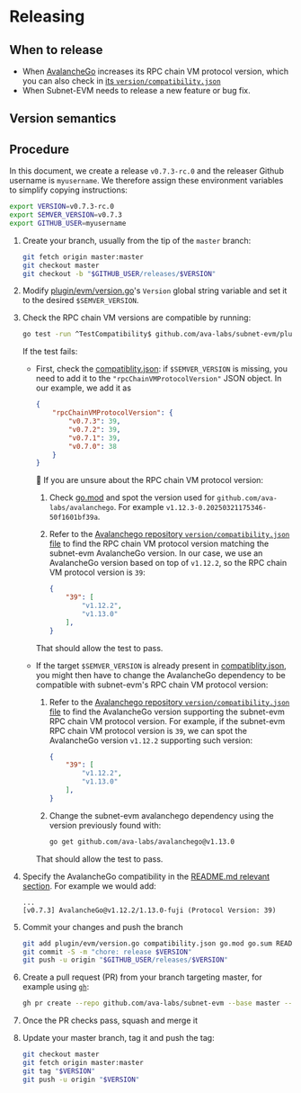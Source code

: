 # Releasing

## When to release

- When [AvalancheGo](https://github.com/ava-labs/avalanchego/releases) increases its RPC chain VM protocol version, which you can also check in [its `version/compatibility.json`](https://github.com/ava-labs/avalanchego/blob/master/version/compatibility.json)
- When Subnet-EVM needs to release a new feature or bug fix.

## Version semantics

## Procedure

In this document, we create a release `v0.7.3-rc.0` and the releaser Github username is `myusername`. We therefore assign these environment variables to simplify copying instructions:

```bash
export VERSION=v0.7.3-rc.0
export SEMVER_VERSION=v0.7.3
export GITHUB_USER=myusername
```

1. Create your branch, usually from the tip of the `master` branch:

    ```bash
    git fetch origin master:master
    git checkout master
    git checkout -b "$GITHUB_USER/releases/$VERSION"
    ```

1. Modify [plugin/evm/version.go](../../plugin/evm/version.go)'s `Version` global string variable and set it to the desired `$SEMVER_VERSION`.
1. Check the RPC chain VM versions are compatible by running:

    ```bash
    go test -run ^TestCompatibility$ github.com/ava-labs/subnet-evm/plugin/evm
    ```

    If the test fails:

    - First, check the [compatiblity.json](../../compatibility.json): if `$SEMVER_VERSION` is missing, you need to add it to the `"rpcChainVMProtocolVersion"` JSON object. In our example, we add it as

        ```json
        {
            "rpcChainVMProtocolVersion": {
                "v0.7.3": 39,
                "v0.7.2": 39,
                "v0.7.1": 39,
                "v0.7.0": 38
            }
        }
        ```

        💁 If you are unsure about the RPC chain VM protocol version:

        1. Check [go.mod](../../go.mod) and spot the version used for `github.com/ava-labs/avalanchego`. For example `v1.12.3-0.20250321175346-50f1601bf39a`.
        1. Refer to the [Avalanchego repository `version/compatibility.json` file](https://github.com/ava-labs/avalanchego/blob/master/version/compatibility.json) to find the RPC chain VM protocol version matching the subnet-evm AvalancheGo version. In our case, we use an AvalancheGo version based on top of `v1.12.2`, so the RPC chain VM protocol version is `39`:

            ```json
            {
                "39": [
                    "v1.12.2",
                    "v1.13.0"
                ],
            }
            ```

        That should allow the test to pass.
    - If the target `$SEMVER_VERSION` is already present in [compatiblity.json](../../compatibility.json), you might then have to change the AvalancheGo dependency to be compatible with subnet-evm's RPC chain VM protocol version:
        1. Refer to the [Avalanchego repository `version/compatibility.json` file](https://github.com/ava-labs/avalanchego/blob/master/version/compatibility.json) to find the AvalancheGo version supporting the subnet-evm RPC chain VM protocol version. For example, if the subnet-evm RPC chain VM protocol version is `39`, we can spot the AvalancheGo version `v1.12.2` supporting such version:

            ```json
            {
                "39": [
                    "v1.12.2",
                    "v1.13.0"
                ],
            }
            ```

        1. Change the subnet-evm avalanchego dependency using the version previously found with:

            ```bash
            go get github.com/ava-labs/avalanchego@v1.13.0
            ```

        That should allow the test to pass.
1. Specify the AvalancheGo compatibility in the [README.md relevant section](../../README.md#avalanchego-compatibility). For example we would add:

    ```text
    ...
    [v0.7.3] AvalancheGo@v1.12.2/1.13.0-fuji (Protocol Version: 39)
    ```

1. Commit your changes and push the branch

    ```bash
    git add plugin/evm/version.go compatibility.json go.mod go.sum README.md
    git commit -S -m "chore: release $VERSION"
    git push -u origin "$GITHUB_USER/releases/$VERSION"
    ```

1. Create a pull request (PR) from your branch targeting master, for example using [`gh`](https://cli.github.com/):

    ```bash
    gh pr create --repo github.com/ava-labs/subnet-evm --base master --title "chore: release $VERSION"
    ```

1. Once the PR checks pass, squash and merge it
1. Update your master branch, tag it and push the tag:

    ```bash
    git checkout master
    git fetch origin master:master
    git tag "$VERSION"
    git push -u origin "$VERSION"
    ```
